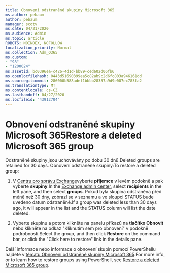 ```yaml
---
title: Obnovení odstraněné skupiny Microsoft 365
ms.author: pebaum
author: pebaum
manager: scotv
ms.date: 04/21/2020
ms.audience: Admin
ms.topic: article
ROBOTS: NOINDEX, NOFOLLOW
localization_priority: Normal
ms.collection: Adm_O365
ms.custom:
- "98"
- "1200024"
ms.assetid: bc0396ea-c426-4d1d-bb89-ced602d06fb6
ms.openlocfilehash: 0443d51690399ea5c82ab9c2d6fc803a946161dd
ms.sourcegitcommit: 286000b588adef1bbbb28337a9d9e087ec783fa2
ms.translationtype: MT
ms.contentlocale: cs-CZ
ms.lasthandoff: 04/27/2020
ms.locfileid: "43912704"
---
```

# <a name="restore-a-deleted-microsoft-365-group"></a><span data-ttu-id="115e8-102">Obnovení odstraněné skupiny Microsoft 365</span><span class="sxs-lookup"><span data-stu-id="115e8-102">Restore a deleted Microsoft 365 group</span></span>

<span data-ttu-id="115e8-103">Odstraněné skupiny jsou uchovávány po dobu 30 dnů.</span><span class="sxs-lookup"><span data-stu-id="115e8-103">Deleted groups are retained for 30 days.</span></span> <span data-ttu-id="115e8-104">Obnovení odstraněné skupiny:</span><span class="sxs-lookup"><span data-stu-id="115e8-104">To restore a deleted group:</span></span>
  
1. <span data-ttu-id="115e8-105">V [Centru pro správu Exchange](https://outlook.office365.com/ecp/)vyberte **příjemce** v levém podokně a pak vyberte **skupiny**.</span><span class="sxs-lookup"><span data-stu-id="115e8-105">In the [Exchange admin center](https://outlook.office365.com/ecp/), select **recipients** in the left pane, and then select **groups**.</span></span> <span data-ttu-id="115e8-106">Pokud byla skupina odstraněna před méně než 30 dny, zobrazí se v seznamu a ve sloupci STATUS bude uvedeno datum odstraněné.</span><span class="sxs-lookup"><span data-stu-id="115e8-106">If a group was deleted less than 30 days ago, it will appear in the list and the STATUS column will list the date deleted.</span></span>

2. <span data-ttu-id="115e8-107">Vyberte skupinu a potom klikněte na panelu příkazů na **tlačítko Obnovit** nebo klikněte na odkaz "Kliknutím sem pro obnovení" v podokně podrobností.</span><span class="sxs-lookup"><span data-stu-id="115e8-107">Select the group, and then click **Restore** on the command bar, or click the "Click here to restore" link in the details pane.</span></span>

<span data-ttu-id="115e8-108">Další informace nebo informace o obnovení skupin pomocí PowerShellu najdete v [tématu Obnovení odstraněné skupiny Microsoft 365](https://go.microsoft.com/fwlink/?linkid=867802).</span><span class="sxs-lookup"><span data-stu-id="115e8-108">For more info, or to learn how to restore groups using PowerShell, see [Restore a deleted Microsoft 365 group](https://go.microsoft.com/fwlink/?linkid=867802).</span></span>
  